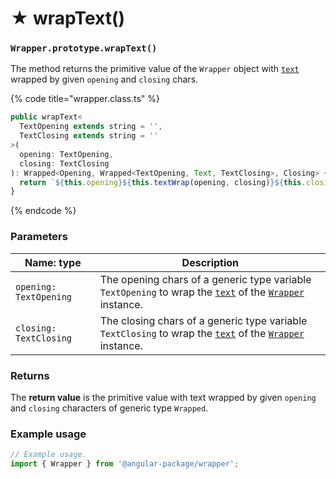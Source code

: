 # ★ wrapText()

### `Wrapper.prototype.wrapText()`

The method returns the primitive value of the `Wrapper` object with [`text`](../../wrap/instance/accessors/#wrap.prototype.text) wrapped by given `opening` and `closing` chars.

{% code title="wrapper.class.ts" %}
```typescript
public wrapText<
  TextOpening extends string = '',
  TextClosing extends string = ''
>(
  opening: TextOpening,
  closing: TextClosing
): Wrapped<Opening, Wrapped<TextOpening, Text, TextClosing>, Closing> {
  return `${this.opening}${this.textWrap(opening, closing)}${this.closing}`;
}
```
{% endcode %}

### Parameters

| Name: type             | Description                                                                                                                                                                     |
| ---------------------- | ------------------------------------------------------------------------------------------------------------------------------------------------------------------------------- |
| `opening: TextOpening` | The opening chars of a generic type variable `TextOpening` to wrap the [`text`](../../wrap/instance/accessors/#wrap.prototype.text) of the [`Wrapper`](../wrapper.md) instance. |
| `closing: TextClosing` | The closing chars of a generic type variable `TextClosing` to wrap the [`text`](../../wrap/instance/accessors/#wrap.prototype.text) of the [`Wrapper`](../wrapper.md) instance. |

### Returns

The **return value** is the primitive value with text wrapped by given `opening` and `closing` characters of generic type `Wrapped`.

### Example usage

```typescript
// Example usage.
import { Wrapper } from '@angular-package/wrapper';


```
